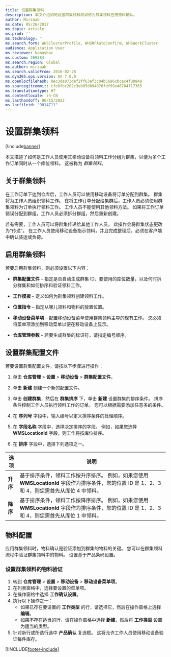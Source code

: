 ```yaml
---
title: 设置群集领料
description: 本文介绍如何设置群集领料和如何为群集领料应用物料确认。
author: Mirzaab
ms.date: 05/26/2017
ms.topic: article
ms.prod: ''
ms.technology: ''
ms.search.form: WHSClusterProfile, WHSRFAutoConfirm, WHSWorkCluster
audience: Application User
ms.reviewer: kamaybac
ms.custom: 269384
ms.search.region: Global
ms.author: mirzaab
ms.search.validFrom: 2016-02-28
ms.dyn365.ops.version: AX 7.0.0
ms.openlocfilehash: 0ec3de073def2ff63af3c04b5696cbcec4f09948
ms.sourcegitcommit: cfe8fbc202c3eb05d894076fdf99e46704f17365
ms.translationtype: HT
ms.contentlocale: zh-CN
ms.lasthandoff: 06/15/2022
ms.locfileid: "9014711"
---
```

# <a name="set-up-cluster-picking"></a>设置群集领料

[!include[banner](../includes/banner.md)]

本文描述了如何是工作人员使用其移动设备将领料工作分组为群集，以便为多个工作订单同时从一个库位领料。 这被称为 *群集领料*。

## <a name="about-cluster-picking"></a>关于群集领料

在工作订单下达到仓库后，工作人员可以使用移动设备将订单分配到群集。 群集将为工作人员组织领料工作。 在将工作订单分配给集群后，工作人员必须使用群集领料为订单执行领料工作。 工作人员不能使用其他领料方法。 如果将工作订单错误分配到群组，工作人员必须拆分群组，然后重新创建。

若有需要，工作人员可以将群集传递给其他工作人员。 此操作会将群集状态更改为“传递”。 在工作人员使用移动设备指示领料，并且完成整理后，必须在客户端中确认装运或负荷。

## <a name="enable-cluster-picking"></a>启用群集领料

若要启用群集领料，则必须设置以下内容：

- **群集配置文件** – 指定是否自动生成群集 ID、要使用的库位数量，以及何时拆分群集和如何排序和验证领料工作。

- **工作模板** – 定义如何为群集领料创建领料工作。

- **位置指令** – 指定从哪儿领料和物料的放置位置。

- **移动设备菜单项** – 配置移动设备菜单使用群集领料主导的现有工作。 您必须将菜单项添加到移动菜单以便在移动设备上显示。

- **仓库管理参数** – 若要生成群集的标识符，请指定编号顺序。

## <a name="set-up-a-cluster-profile"></a>设置群集配置文件

若要设置群集配置文件，请按以下步骤进行操作：

1. 单击 **仓库管理** \> **设置** \> **移动设备** \> **群集配置文件**。

1. 单击 **新建** 创建一个新的配置文件。

1. 单击 **创建群集**，然后在 **群集排序** 下，单击 **新建** 设置群集的排序条件。 排序条件控制工作人员执行领料工作的订单。 您可以根据需要添加任意多的条件。

1. 在 **序列号** 字段中，输入编号以定义排序条件的处理顺序。

1. 在 **字段名称** 字段中，选择决定排序的字段。 例如，如果您选择 **WMSLocationId** 字段，则工作将按库位排序。

1. 在 **排序** 字段中，选择下列选项之一。

| **选项**     | **说明**                                                                                                                                                                                                                    |
|----------------|------------------------------------------------------------------------------------------------------------------------------------------------------------------------------------------------------------------------------------|
| **升序**  | 基于排序条件，领料工作按升序排序。 例如，如果您使用 **WMSLocationId** 字段作为排序条件，您的位置 ID 是 1、2、3 和 4，则您需首先从库位 4 中领料。 |
| **降序** | 基于排序条件，领料工作按降序排序。 例如，如果您使用 **WMSLocationId** 字段作为排序条件，您的位置 ID 是 1、2、3 和 4，则您需首先从库位 1 中领料。 |

## <a name="item-confirmation"></a>物料配置

应用群集领料时，物料确认是验证添加到群集的物料的关键。 您可以在群集领料流程中验证群集领料中的物料。 设置基于产品条码设置。

### <a name="set-up-item-verification-with-cluster-picking"></a>设置群集领料的物料验证

1. 转到 **仓库管理** > **设置** > **移动设备** > **移动设备菜单项**。
1. 在列表窗格中，选择要设置的菜单项。
1. 在操作窗格中选择 **工作确认设置**。
1. 执行以下操作之一：
    - 如果已存在要设置的 **工作类型** 的行，请选择它，然后在操作窗格上选择 **编辑**。
    - 如果不存在适当的行，请在操作窗格中选择 **新建**，然后将 **工作类型** 设置为适当的类型。
1. 针对新行或所选行选中 **产品确认** 复选框。 这将允许工作人员使用移动设备验证每件库存。



[!INCLUDE[footer-include](../../includes/footer-banner.md)]
